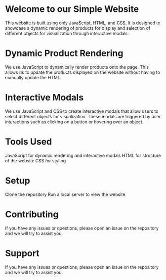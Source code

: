 <h1>Welcome to our Simple Website</h1>
This website is built using only JavaScript, HTML, and CSS. It is designed to showcase a dynamic rendering of products for display and selection of different objects for visualization through interactive modals.

<h1>Dynamic Product Rendering</h1>
We use JavaScript to dynamically render products onto the page. This allows us to update the products displayed on the website without having to manually update the HTML.

<h1>Interactive Modals</h1>
We use JavaScript and CSS to create interactive modals that allow users to select different objects for visualization. These modals are triggered by user interactions such as clicking on a button or hovering over an object.

<h1>Tools Used</h1>
JavaScript for dynamic rendering and interactive modals
HTML for structure of the website
CSS for styling

<h1>Setup</h1>
Clone the repository
Run a local server to view the website

<h1>Contributing</h1>
If you have any issues or questions, please open an issue on the repository and we will try to assist you.

<h1>Support</h1>
If you have any issues or questions, please open an issue on the repository and we will try to assist you.
